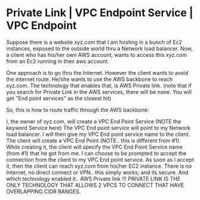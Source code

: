 # Private Link | VPC Endpoint Service | VPC Endpoint

Suppose there is a website xyz.com that I am hosting in a bunch of Ec2 instances, exposed to the outside world thru a Network load balancer. Now, a client who has his/her own AWS account, wants to access this xyz.com from an Ec2 running in their aws account.

One approach is to go thru the Internet. However the client wants to avoid the internet route. He/she wants to use the AWS backbone to reach xyz.com. The technology that enables that, is AWS Private link. (note that if you search for Private Link in the AWS services, there will be none. You will get "End point services" as the closest hit)

So, this is how to route traffic through the AWS backbone:

I, the owner of xyz.com, will create a VPC End Point Service (NOTE the keyword Service here) The VPC End point service will point to my Network load balancer. I will then give my VPC End point service name to the client.
The client will create a VPC End Point (NOTE.. this is different from #1). While creating it, the client will specify the VPC End Point Service name (from #1) that he got from me.
I can choose to be prompted to accept the connection from the client to my VPC End point service. As soon as I accept it, then the client can reach xyz.com from his/her EC2 instance. There is no Internet, no direct connect or VPN.. this simply works; and its secure. And which technology enabled it.. AWS Private link !!!
PRIVATE LINK IS THE ONLY TECHNOLOGY THAT ALLOWS 2 VPCS TO CONNECT THAT HAVE OVERLAPPING CIDR RANGES.
